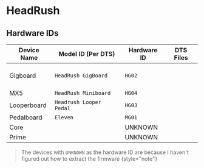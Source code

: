# HeadRush

[//]: # (TODO: Figure out the OS that HeadRush uses)

## Hardware IDs

| Device Name | Model ID (Per DTS)      | Hardware ID | DTS Files                                                                                                                                          |
|-------------|-------------------------|-------------|----------------------------------------------------------------------------------------------------------------------------------------------------|
| Gigboard    | `HeadRush GigBoard`     | `HG02`      | [](rk3288-az01-hg02-dts.md) <br /> [](rk3288-az01-hg02-c-dts.md) <br /> [](rk3288-az01-hg02-revf-dts.md) <br /> [](rk3288-az01-hg02-c-revf-dts.md) |
| MX5         | `HeadRush Miniboard`    | `HG04`      | [](rk3288-az05-hg04-dts.md)                                                                                                                        |
| Looperboard | `Headrush Looper Pedal` | `HG03`      | [](rk3288-az01-hg03-dts.md) <br /> [](rk3288-az01-hg03-c-dts.md)                                                                                   |
| Pedalboard  | `Eleven`                | `MG01`      | [](rk3288-az01-mg01-dts.md)                                                                                                                        |
| Core        |                         | UNKNOWN     |                                                                                                                                                    |
| Prime       |                         | UNKNOWN     |                                                                                                                                                    |

> The devices with `UNKNOWN` as the hardware ID are because I haven't figured out how to extract the firmware
> {style="note"}
